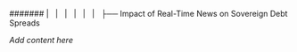 ####### |   |   |   |   |   |   ├── Impact of Real-Time News on Sovereign Debt Spreads

*Add content here*